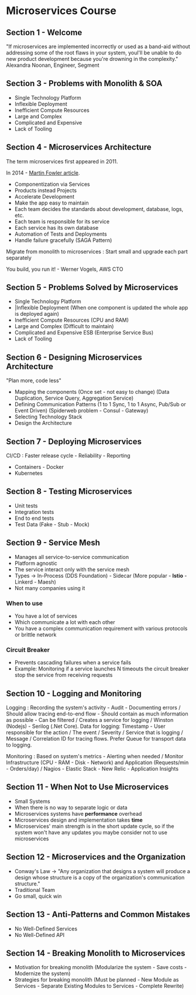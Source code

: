 # Microservices Course

## Section 1 - Welcome
"If microservices are implemented incorrectly or used as a band-aid without addressing some of the root flaws in your system, youl'll be unable to do new product development because you're drowning in the complexity." Alexandra Noonan, Engineer, Segment

## Section 3 - Problems with Monolith & SOA
- Single Technology Platform
- Inflexible Deployment
- Inefficient Compute Resources
- Large and Complex
- Complicated and Expensive
- Lack of Tooling

## Section 4 - Microservices Architecture
The term microservices first appeared in 2011.

In 2014 - [Martin Fowler article](https://martinfowler.com/articles/microservices.html).

- Componentization via Services
- Products instead Projects
- Accelerate Development
- Make the app easy to maintain
- Each team decides the standards about development, database, logs, etc.
- Each team is responsible for its service
- Each service has its own database
- Automation of Tests and Deployments
- Handle failure gracefully (SAGA Pattern)

Migrate from monolith to microservices
: Start small and upgrade each part separately

You build, you run it! - Werner Vogels, AWS CTO

## Section 5 - Problems Solved by Microservices
- Single Technology Platform
- |Inflexible Deployment (When one component is updated the whole app is deployed again)
- Inefficient Compute Resources (CPU and RAM)
- Large and Complex (Difficult to maintain)
- Complicated and Expensive ESB (Enterprise Service Bus)
- Lack of Tooling

## Section 6 - Designing Microservices Architecture
"Plan more, code less"

- Mapping the components (Once set - not easy to change) (Data Duplication, Service Query, Aggregation Service)
- Defining Communication Patterns (1 to 1 Sync, 1 to 1 Async, Pub/Sub or Event Driven) (Spiderweb problem - Consul - Gateway)
- Selecting Technology Stack
- Design the Architecture

## Section 7 - Deploying Microservices
CI/CD
: Faster release cycle - Reliability - Reporting

- Containers - Docker
- Kubernetes

## Section 8 - Testing Microservices
- Unit tests
- Integration tests
- End to end tests
- Test Data (Fake - Stub - Mock)

## Section 9 - Service Mesh
- Manages all service-to-service communication
- Platform agnostic
- The service interact only with the service mesh
- Types -> In-Process (DDS Foundation) - Sidecar (More popular - **Istio** - Linkerd - Maesh)
- Not many companies using it

### When to use
- You have a lot of services
- Which communicate a lot with each other
- You have a complex communication requirement with various protocols or brittle network

### Circuit Breaker
- Prevents cascading failures when a service fails
- Example: Monitoring if a service launches N timeouts the circuit breaker stop the service from receiving requests

## Section 10 - Logging and Monitoring
Logging
: Recording the system's activity - Audit - Documenting errors / Should allow tracing end-to-end flow - Should contain as much information as possible - Can be filtered / Creates a service for logging / Winston (Nodejs) - Serilog (.Net Core). Data for logging: Timestamp - User responsible for the action / The event / Severity / Service that is logging / Message / Correlation ID for tracing flows. Prefer Queue for transport data to logging.

Monitoring
: Based on system's metrics - Alerting when needed / Monitor Infrastructure (CPU - RAM - Disk - Network) and Application (Requests/min - Orders/day) / Nagios - Elastic Stack - New Relic - Application Insights

## Section 11 - When Not to Use Microservices
- Small Systems
- When there is no way to separate logic or data
- Microservices systems have **performance** overhead
- Microservices design and implementation takes **time**
- Microservices' main strength is in the short update cycle, so if the system won't have any updates you maybe consider not to use microservices

## Section 12 - Microservices and the Organization
- Conway's Law -> "Any organization that designs a system will produce a design whose structure is a copy of the organization's communication structure."
- Traditional Team
- Go small, quick win

## Section 13 - Anti-Patterns and Common Mistakes
- No Well-Defined Services
- No Well-Defined API

## Section 14 - Breaking Monolith to Microservices
- Motivation for breaking monolith (Modularize the system - Save costs - Modernize the system)
- Strategies for breaking monolith (Must be planned - New Module as Services - Separate Existing Modules to Services - Complete Rewrite)